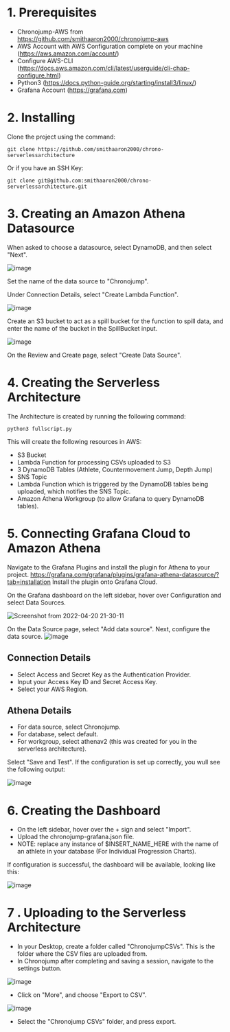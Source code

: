 # 1. Prerequisites

* Chronojump-AWS from https://github.com/smithaaron2000/chronojump-aws
* AWS Account with AWS Configuration complete on your machine (https://aws.amazon.com/account/)
* Configure AWS-CLI (https://docs.aws.amazon.com/cli/latest/userguide/cli-chap-configure.html)
* Python3 (https://docs.python-guide.org/starting/install3/linux/)
* Grafana Account (https://grafana.com)

# 2. Installing

Clone the project using the command:

```
git clone https://github.com/smithaaron2000/chrono-serverlessarchitecture
```
Or if you have an SSH Key:
```
git clone git@github.com:smithaaron2000/chrono-serverlessarchitecture.git
```

# 3. Creating an Amazon Athena Datasource

When asked to choose a datasource, select DynamoDB, and then select "Next".

![image](https://user-images.githubusercontent.com/43610720/164291749-55bc828e-9412-47e5-aa02-8ec2cc3c7a12.png)

Set the name of the data source to "Chronojump".

Under Connection Details, select "Create Lambda Function".

![image](https://user-images.githubusercontent.com/43610720/164292055-1a544266-07b9-4f90-96cd-e35c723ac446.png)

Create an S3 bucket to act as a spill bucket for the function to spill data, and enter the name of the bucket in the SpillBucket input.

![image](https://user-images.githubusercontent.com/43610720/164292248-3f6db40c-0121-4a21-a5aa-ca4d914e3be8.png)

On the Review and Create page, select "Create Data Source".

# 4. Creating the Serverless Architecture

The Architecture is created by running the following command:
```
python3 fullscript.py
```

This will create the following resources in AWS:
* S3 Bucket
* Lambda Function for processing CSVs uploaded to S3
* 3 DynamoDB Tables (Athlete, Countermovement Jump, Depth Jump)
* SNS Topic
* Lambda Function which is triggered by the DynamoDB tables being uploaded, which notifies the SNS Topic.
* Amazon Athena Workgroup (to allow Grafana to query DynamoDB tables).

# 5. Connecting Grafana Cloud to Amazon Athena
Navigate to the Grafana Plugins and install the plugin for Athena to your project.
https://grafana.com/grafana/plugins/grafana-athena-datasource/?tab=installation
Install the plugin onto Grafana Cloud.

On the Grafana dashboard on the left sidebar, hover over Configuration and select Data Sources.

![Screenshot from 2022-04-20 21-30-11](https://user-images.githubusercontent.com/43610720/164308455-c1accb43-4370-4dbe-9352-a94341463a3a.png)

On the Data Source page, select "Add data source".
Next, configure the data source.
![image](https://user-images.githubusercontent.com/43610720/164309387-f24169ef-3060-46e8-a227-fa5c92b4c848.png)

## Connection Details
* Select Access and Secret Key as the Authentication Provider.
* Input your Access Key ID and Secret Access Key.
* Select your AWS Region.

## Athena Details
* For data source, select Chronojump.
* For database, select default.
* For workgroup, select athenav2 (this was created for you in the serverless architecture).

Select "Save and Test". If the configuration is set up correctly, you wull see the following output:

![image](https://user-images.githubusercontent.com/43610720/164310614-813ed8c9-a82f-41ef-be3f-1ff4a1552cf2.png)

# 6. Creating the Dashboard
* On the left sidebar, hover over the + sign and select "Import".
* Upload the chronojump-grafana.json file. 
* NOTE: replace any instance of $INSERT_NAME_HERE with the name of an athlete in your database (For Individual Progression Charts).

If configuration is successful, the dashboard will be available, looking like this:

![image](https://user-images.githubusercontent.com/43610720/164314848-06a07708-9e25-4a62-ac74-ab27f5983cf7.png)

# 7 . Uploading to the Serverless Architecture

* In your Desktop, create a folder called "ChronojumpCSVs". This is the folder where the CSV files are uploaded from.
* In Chronojump after completing and saving a session, navigate to the settings button.

![image](https://user-images.githubusercontent.com/43610720/165109017-33604cce-9692-4186-8022-32e19dd68a69.png)

* Click on "More", and choose "Export to CSV".

![image](https://user-images.githubusercontent.com/43610720/165109120-41edeb53-705c-4eca-a4c8-15d9208262e0.png)

* Select the "Chronojump CSVs" folder, and press export.




